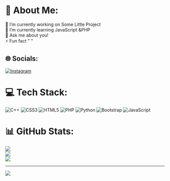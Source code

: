 # 💫 About Me:
🔭 I’m currently working on Some Little Project<br>🌱 I’m currently learning JavaScript &PHP<br>💬 Ask me about you!<br>⚡ Fun fact " "


## 🌐 Socials:
[![Instagram](https://img.shields.io/badge/Instagram-%23E4405F.svg?logo=Instagram&logoColor=white)](https://instagram.com/ali.nt__) 

# 💻 Tech Stack:
![C++](https://img.shields.io/badge/c++-%2300599C.svg?style=for-the-badge&logo=c%2B%2B&logoColor=white) ![CSS3](https://img.shields.io/badge/css3-%231572B6.svg?style=for-the-badge&logo=css3&logoColor=white) ![HTML5](https://img.shields.io/badge/html5-%23E34F26.svg?style=for-the-badge&logo=html5&logoColor=white) ![PHP](https://img.shields.io/badge/php-%23777BB4.svg?style=for-the-badge&logo=php&logoColor=white) ![Python](https://img.shields.io/badge/python-3670A0?style=for-the-badge&logo=python&logoColor=ffdd54) ![Bootstrap](https://img.shields.io/badge/bootstrap-%238511FA.svg?style=for-the-badge&logo=bootstrap&logoColor=white) ![JavaScript](https://img.shields.io/badge/javascript-%23323330.svg?style=for-the-badge&logo=javascript&logoColor=%23F7DF1E)
# 📊 GitHub Stats:
![](https://github-readme-stats.vercel.app/api?username=ALI-NT&theme=dark&hide_border=false&include_all_commits=true&count_private=true)<br/>
![](https://github-readme-streak-stats.herokuapp.com/?user=ALI-NT&theme=dark&hide_border=false)<br/>
![](https://github-readme-stats.vercel.app/api/top-langs/?username=ALI-NT&theme=dark&hide_border=false&include_all_commits=true&count_private=true&layout=compact)

---
[![](https://visitcount.itsvg.in/api?id=ALI-NT&icon=0&color=0)](https://visitcount.itsvg.in)

<!-- Proudly created with GPRM ( https://gprm.itsvg.in ) -->